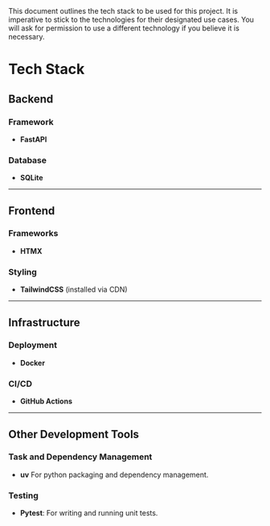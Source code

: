 <PROMPT immutable>
  This document outlines the tech stack to be used for this project. It is imperative to stick to the technologies for their designated use cases. You will ask for permission to use a different technology if you believe it is necessary.
</PROMPT>

# Tech Stack

## **Backend**

### Framework
- **FastAPI**

### Database
- **SQLite**

---

## **Frontend**
### Frameworks
- **HTMX**

### Styling
- **TailwindCSS** (installed via CDN)

---

## **Infrastructure**
### Deployment
- **Docker**

### CI/CD
- **GitHub Actions**

---

## **Other Development Tools**
### Task and Dependency Management
- **uv** For python packaging and dependency management.

### Testing
- **Pytest**: For writing and running unit tests.

